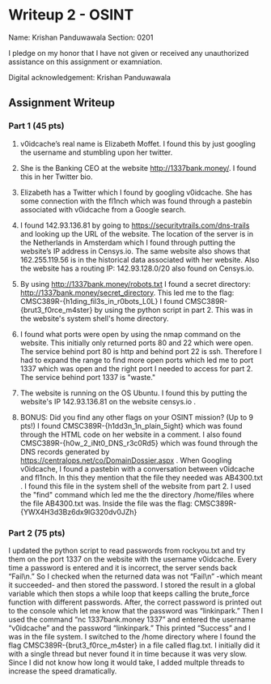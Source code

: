# Writeup 2 - OSINT

Name: Krishan Panduwawala
Section: 0201

I pledge on my honor that I have not given or received any unauthorized assistance on this assignment or examniation.

Digital acknowledgement: Krishan Panduwawala

## Assignment Writeup

### Part 1 (45 pts)


1. v0idcache’s real name is Elizabeth Moffet. I found this by just googling the username and stumbling upon her twitter.

2. She is the Banking CEO at the website http://1337bank.money/. I found this in her Twitter bio.

3. Elizabeth has a Twitter which I found by googling v0idcache. She has some connection with the fl1nch which was found through a pastebin associated with v0idcache from a Google search.

4. I found 142.93.136.81 by going to https://securitytrails.com/dns-trails and looking up the URL of the website.
The location of the server is in the Netherlands in Amsterdam which I found through putting the website’s IP address in Censys.io. The same website also shows that 162.255.119.56 is in the historical data associated with her website. Also the website has a routing IP: 142.93.128.0/20 also found on Censys.io.

5. By using http://1337bank.money/robots.txt I found a secret directory: http://1337bank.money/secret_directory. This led me to the flag: CMSC389R-{h1ding_fil3s_in_r0bots_L0L}
I found CMSC389R-{brut3_f0rce_m4ster} by using the python script in part 2. This was in the website's system shell's home directory.


6. I found what ports were open by using the nmap command on the website. This initially only returned ports 80 and 22 which were open. The service behind port 80 is http and behind port 22 is ssh. Therefore I had to expand the range to find more open ports which led me to port 1337 which was open and the right port I needed to access for part 2. The service behind port 1337 is "waste."

7. The website is running on the OS Ubuntu. I found this by putting the website's IP 142.93.136.81 on the website censys.io . 

8. BONUS: Did you find any other flags on your OSINT mission? (Up to 9 pts!)
I found CMSC389R-{h1dd3n_1n_plain_5ight} which was found through the HTML code on her website in a comment.
I also found CMSC389R-{h0w_2_iNt0_DNS_r3c0Rd5} which was found through the DNS records generated by https://centralops.net/co/DomainDossier.aspx . When Googling v0idcache, I found a pastebin with a conversation between v0idcache and fl1nch. In this they mention that the file they needed was AB4300.txt . I found this file in the system shell of the website from part 2. I used the "find" command which led me the the directory /home/files where the file AB4300.txt was. Inside the file was the flag:
CMSC389R-{YWX4H3d3Bz6dx9lG320dv0JZh}




### Part 2 (75 pts)

I updated the python script to read passwords from rockyou.txt and try them on the port 1337 on the website with the username v0idcache. Every time a password is entered and it is incorrect, the server sends back “Fail\n.” So I checked when the returned data was not “Fail\n” -which meant it succeeded- and then stored the password. I stored the result in a global variable which then stops a while loop that keeps calling the brute_force function with different passwords. After, the correct password is printed out to the console which let me know that the password was “linkinpark.” Then I used the command “nc 1337bank.money 1337” and entered the username “v0idcache” and the password “linkinpark.” This printed “Success” and I was in the file system. I switched to the /home directory where I found the flag CMSC389R-{brut3_f0rce_m4ster} in a file called flag.txt. I initially did it with a single thread but never found it in time because it was very slow. Since I did not know how long it would take, I added multple threads to increase the speed dramatically. 
